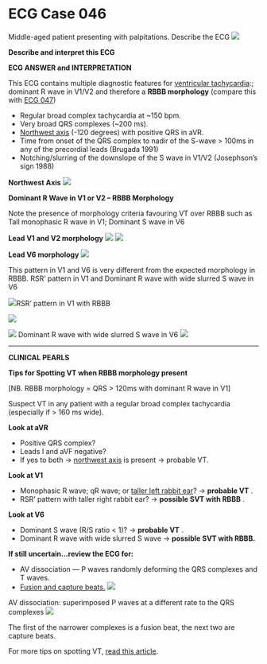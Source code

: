 # ECG Case 046


Middle-aged patient presenting with palpitations. Describe the ECG
![](https://litfl.com/wp-content/uploads/2018/08/TOP-100-ECG-QUIZ-LITFL-046.jpg)



**Describe and interpret this ECG** 

**ECG ANSWER and INTERPRETATION** 


This ECG contains multiple diagnostic features for [ventricular tachycardia](https://litfl.com/ventricular-tachycardia-monomorphic-ecg-library/):; dominant R wave in V1/V2 and therefore a **RBBB morphology**  (compare this with [ECG 047](https://litfl.com/ecg-case-047/))


- Regular broad complex tachycardia at ~150 bpm.
- Very broad QRS complexes (~200 ms).
- [Northwest axis](https://litfl.com/ecg-axis-interpretation/) (-120 degrees) with positive QRS in aVR.
- Time from onset of the QRS complex to nadir of the S-wave > 100ms in any of the precordial leads (Brugada 1991)
- Notching/slurring of the downslope of the S wave in V1/V2 (Josephson’s sign 1988) 



**Northwest Axis** 
![](https://litfl.com/wp-content/uploads/2018/08/ECG-VT-Northwest-Axis.jpg)



**Dominant R Wave in V1 or V2 – RBBB Morphology** 



Note the presence of morphology criteria favouring VT over RBBB such as Tall monophasic R wave in V1; Dominant S wave in V6




**Lead V1 and V2 morphology** 
![](https://litfl.com/wp-content/uploads/2018/08/ECG-VT-V1-R-wave-RS-interval-RBBB-morphology-s.png)
![](https://litfl.com/wp-content/uploads/2018/08/ECG-VT-V2-RS-interval-RBBB-morphology.png)



**Lead V6 morphology** 
![](https://litfl.com/wp-content/uploads/2018/08/ECG-VT-V6-R-S-ratio-RBBB-morphology.png)


This pattern in V1 and V6 is very different from the expected morphology in RBBB. RSR’ pattern in V1 and Dominant R wave with wide slurred S wave in V6

![](https://litfl.com/wp-content/uploads/2018/08/RBBB-typical-morphology.jpg)RSR’ pattern in V1 with RBBB

![](https://litfl.com/wp-content/uploads/2018/08/RBBB-typical-morphology-in-V6.jpg)

![](https://litfl.com/wp-content/uploads/2018/08/RBBB-typical-morphology-in-V6.jpg)
Dominant R wave with wide slurred S wave in V6
![](https://litfl.com/wp-content/uploads/2018/08/ECG-RBBB-William-MORROW-Morrow.png)



**** 

**CLINICAL PEARLS** 



**Tips for Spotting VT when RBBB morphology present** 


[NB. RBBB morphology = QRS > 120ms with dominant R wave in V1]


Suspect VT in any patient with a regular broad complex tachycardia (especially if > 160 ms wide).

**Look at aVR** 

- Positive QRS complex?
- Leads I and aVF negative?
- If yes to both -> [northwest axis](https://litfl.com/ecg-axis-interpretation/) is present -> probable VT.

**Look at V1** 

- Monophasic R wave; qR wave; or [taller left rabbit ear](https://litfl.com/ecg-case-013/)? -> **probable VT** .
- RSR’ pattern with taller right rabbit ear? -> **possible SVT with RBBB** .

**Look at V6** 

- Dominant S wave (R/S ratio < 1)? -> **probable VT** .
- Dominant R wave with wide slurred S wave -> **possible SVT with RBBB.** 

**If still uncertain…review the ECG for:** 

- AV dissociation — P waves randomly deforming the QRS complexes and T waves.
- [Fusion and capture beats.](https://litfl.com/vt-versus-svt-ecg-library/)
![](https://litfl.com/wp-content/uploads/2018/08/ECG-VT-AV-dissociation.jpg)



AV dissociation: superimposed P waves at a different rate to the QRS complexes
![](https://litfl.com/wp-content/uploads/2018/08/ECG-VT-Fusion-beat-capture-beat.jpg)


The first of the narrower complexes is a fusion beat, the next two are capture beats.


For more tips on spotting VT, [read this article](https://litfl.com/vt-versus-svt-ecg-library/).


